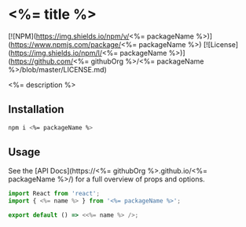 # <%= title %>

[![NPM](https://img.shields.io/npm/v/<%= packageName %>)](https://www.npmjs.com/package/<%= packageName %>) [![License](https://img.shields.io/npm/l/<%= packageName %>)](https://github.com/<%= githubOrg %>/<%= packageName %>/blob/master/LICENSE.md)

<%= description %>

## Installation

```sh
npm i <%= packageName %>
```

## Usage

See the [API Docs](https://<%= githubOrg %>.github.io/<%= packageName %>/) for a full overview of props and options.

```js
import React from 'react';
import { <%= name %> } from '<%= packageName %>';

export default () => <<%= name %> />;
```
